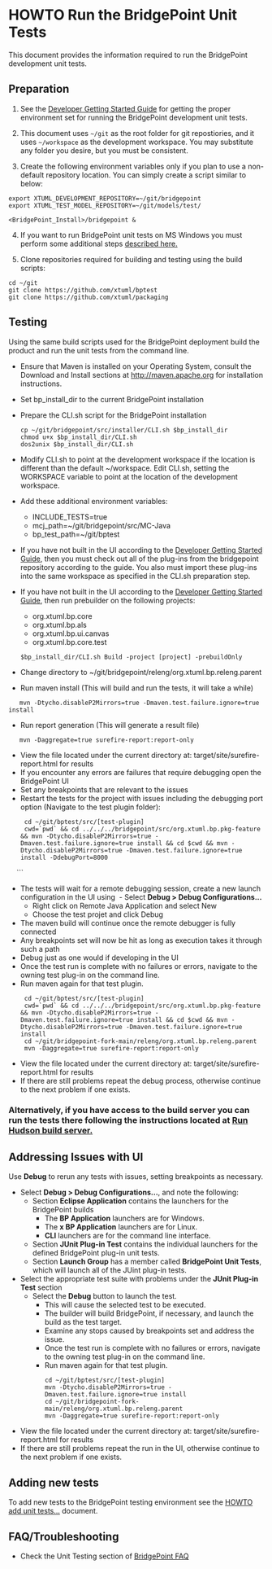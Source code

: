 # HOWTO Run the BridgePoint Unit Tests
This document provides the information required to run the BridgePoint development unit tests.  

Preparation 
-----------
1) See the [Developer Getting Started Guide](https://github.com/xtuml/bridgepoint/blob/master/doc-bridgepoint/process/Developer%20Getting%20Started%20Guide.md) for getting the proper environment set for running the BridgePoint development unit tests.  

2) This document uses ```~/git``` as the root folder for git repostiories, and it uses ```~/workspace``` as the development workspace. You may substitute any folder you desire, but you must be consistent.

3) Create the following environment variables only if you plan to use a non-default repository location.  You can simply create a script similar to below:

```
export XTUML_DEVELOPMENT_REPOSITORY=~/git/bridgepoint
export XTUML_TEST_MODEL_REPOSITORY=~/git/models/test/

<BridgePoint_Install>/bridgepoint &
```

4) If you want to run BridgePoint unit tests on MS Windows you must perform some additional steps [described here.](https://github.com/xtuml/bridgepoint/blob/master/doc-bridgepoint/process/FAQ.md#windowstesting) 

5) Clone repositories required for building and testing using the build scripts:

```
cd ~/git
git clone https://github.com/xtuml/bptest
git clone https://github.com/xtuml/packaging
```  

Testing  
-------  
Using the same build scripts used for the BridgePoint deployment build the product and run the unit tests from the command line.  
- Ensure that Maven is installed on your Operating System, consult the Download and Install sections at http://maven.apache.org for installation instructions.  
- Set bp_install_dir to the current BridgePoint installation    
- Prepare the CLI.sh script for the BridgePoint installation    
    ```
    cp ~/git/bridgepoint/src/installer/CLI.sh $bp_install_dir
    chmod u+x $bp_install_dir/CLI.sh
    dos2unix $bp_install_dir/CLI.sh
    ```
- Modify CLI.sh to point at the development workspace if the location is different than the default ~/workspace.  Edit CLI.sh, setting the WORKSPACE variable to point at the location of the development workspace.
- Add these additional environment variables:  
    * INCLUDE_TESTS=true  
    * mcj_path=~/git/bridgepoint/src/MC-Java  
    * bp_test_path=~/git/bptest    
- If you have not built in the UI according to the [Developer Getting Started Guide](https://github.com/xtuml/bridgepoint/blob/master/doc-bridgepoint/process/Developer%20Getting%20Started%20Guide.md), then you must check out all of the plug-ins from the bridgepoint repository according to the guide.  You also must import these plug-ins into the same workspace as specified in the CLI.sh preparation step.  
- If you have not built in the UI according to the [Developer Getting Started Guide](https://github.com/xtuml/bridgepoint/blob/master/doc-bridgepoint/process/Developer%20Getting%20Started%20Guide.md), then run prebuilder on the following projects:  
	* org.xtuml.bp.core  
	* org.xtuml.bp.als  
	* org.xtuml.bp.ui.canvas  
	* org.xtuml.bp.core.test  
	
    ```
    $bp_install_dir/CLI.sh Build -project [project] -prebuildOnly  
    ```
- Change directory to ~/git/bridgepoint/releng/org.xtuml.bp.releng.parent  
- Run maven install (This will build and run the tests, it will take a while)  
```
   mvn -Dtycho.disableP2Mirrors=true -Dmaven.test.failure.ignore=true install
```
- Run report generation (This will generate a result file)  
```
   mvn -Daggregate=true surefire-report:report-only
```
- View the file located under the current directory at: target/site/surefire-report.html for results  
- If you encounter any errors are failures that require debugging open the BridgePoint UI  
- Set any breakpoints that are relevant to the issues  
- Restart the tests for the project with issues including the debugging port option (Navigate to the test plugin folder):  
     ```
      cd ~/git/bptest/src/[test-plugin]
      cwd=`pwd` && cd ../../../bridgepoint/src/org.xtuml.bp.pkg-feature && mvn -Dtycho.disableP2Mirrors=true -Dmaven.test.failure.ignore=true install && cd $cwd && mvn -Dtycho.disableP2Mirrors=true -Dmaven.test.failure.ignore=true install -DdebugPort=8000
     ```
- The tests will wait for a remote debugging session, create a new launch configuration in the UI using
  - Select **Debug > Debug Configurations...**  
  - Right click on Remote Java Application and select New
  - Choose the test projet and click Debug
- The maven build will continue once the remote debugger is fully connected
- Any breakpoints set will now be hit as long as execution takes it through such a path
- Debug just as one would if developing in the UI
- Once the test run is complete with no failures or errors, navigate to the owning test plug-in on the command line.  
- Run maven again for that test plugin.  
     ```
      cd ~/git/bptest/src/[test-plugin]
      cwd=`pwd` && cd ../../../bridgepoint/src/org.xtuml.bp.pkg-feature && mvn -Dtycho.disableP2Mirrors=true -Dmaven.test.failure.ignore=true install && cd $cwd && mvn -Dtycho.disableP2Mirrors=true -Dmaven.test.failure.ignore=true install
      cd ~/git/bridgepoint-fork-main/releng/org.xtuml.bp.releng.parent
      mvn -Daggregate=true surefire-report:report-only
     ```
- View the file located under the current directory at: target/site/surefire-report.html for results  
- If there are still problems repeat the debug process, otherwise continue to the next problem if one exists.  

### Alternatively, if you have access to the build server you can run the tests there following the instructions located at [Run Hudson build server.](https://docs.google.com/document/d/1B5sri4AyGV6lwe_BpIAsRPeX4eXPZTObCdEme53ZVVw/edit)

Addressing Issues with UI
-------------------------
Use **Debug** to rerun any tests with issues, setting breakpoints as necessary.
- Select **Debug > Debug Configurations...**, and note the following:
  - Section **Eclipse Application** contains the launchers for the BridgePoint builds
    - The **BP Application** launchers are for Windows.
    - The **x BP Application** launchers are for Linux.
    - **CLI** launchers are for the command line interface.
  - Section **JUnit Plug-in Test** contains the individual launchers for the defined BridgePoint plug-in unit tests.
  - Section **Launch Group** has a member called **BridgePoint Unit Tests**, which will launch all of the JUint plug-in tests.
- Select the appropriate test suite with problems under the **JUnit Plug-in Test** section
  - Select the **Debug** button to launch the test.
    - This will cause the selected test to be executed.
    - The builder will build BridgePoint, if necessary, and launch the build as the test target.  
    - Examine any stops caused by breakpoints set and address the issue.  
    - Once the test run is complete with no failures or errors, navigate to the owning test plug-in on the command line.  
    - Run maven again for that test plugin.  
      ```
      cd ~/git/bptest/src/[test-plugin]
      mvn -Dtycho.disableP2Mirrors=true -Dmaven.test.failure.ignore=true install
      cd ~/git/bridgepoint-fork-main/releng/org.xtuml.bp.releng.parent
      mvn -Daggregate=true surefire-report:report-only
      ```
- View the file located under the current directory at: target/site/surefire-report.html for results  
- If there are still problems repeat the run in the UI, otherwise continue to the next problem if one exists.  

Adding new tests  
----------------  
To add new tests to the BridgePoint testing environment see the [HOWTO add unit tests...](https://github.com/xtuml/bridgepoint/blob/master/doc-bridgepoint/process/HOWTO-add-unit-tests-to-testing-environment.md) document.  

FAQ/Troubleshooting
---------------
- Check the Unit Testing section of [BridgePoint FAQ](https://github.com/xtuml/bridgepoint/blob/master/doc-bridgepoint/process/FAQ.md#unittesting) 
